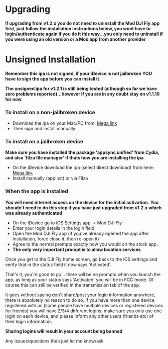 # Upgrading

**If upgrading from v1.2.x you do not need to uninstall the Mod DJI Fly app first, just follow the installation instructions below, you wont have to login/authenticate again if you do it this way...you only need to uninstall if you were using an old version or a Mod app from another provider**


# Unsigned Installation

**Remember this ipa is not signed, if your iDevice is not jailbroken YOU have to sign the app before you can install it.**

**The unsigned ipa for v1.2.1 is still being tested (although so far we have zero problems reported)...however if you are in any doubt stay on v1.1.10 for now**


### To install on a non-jailbroken device

* Download the ipa on your Mac/PC from: [Mega link](https://mega.nz/file/WFUkXLAI#30EJJFFvR7mCCbfvhKm3V-AllWaFFzIhIctymvjepgA)
* Then sign and install manually.

### To install on a jailbroken device

**Make sure you have installed the package 'appsync unified' from Cydia, and also 'filza file manager' if thats how you are installing the ipa**

* On the iDevice download the ipa (select direct download) from here: [Mega link](https://mega.nz/file/WFUkXLAI#30EJJFFvR7mCCbfvhKm3V-AllWaFFzIhIctymvjepgA)
* Install manually (appinst) or via Filza


### When the app is installed

**You will need internet access on the device for the initial activation.**
**You shoudn't need to do this step if you have just upgraded from v1.2.x which was already authenticated**

* On the iDevice go to iOS Settings app -> Mod DJI Fly
* Enter your login details in the login field.
* Open the Mod DJI Fly app (if you've already opened the app after installation, force close it, then re-open it)
* Agree to the normal prompts exactly how you would on the stock app.
* **The only very important prompt is to allow location services**

Once you get to the DJI Fly home screen, go back to the iOS settings and verify that in the status field it now says 'Activated'.

That's it, you're good to go... there will be no prompts when you launch the app, as long as your status says 'Activated' you will be in FCC mode. Of course this can still be verified in the transmission tab of the app.

It goes without saying don't share/post your login information anywhere, there is absolutely no reason to do so.
If you have more than one device registered with us (some people have multiple devices or registered devices for friends) you will have 2/3/4 different logins, make sure you only use one login on each device, and please inform any other users (friends etc) of their login information.

**Sharing logins will result in your account being banned**

Any issues/questions then just let me know/ask

